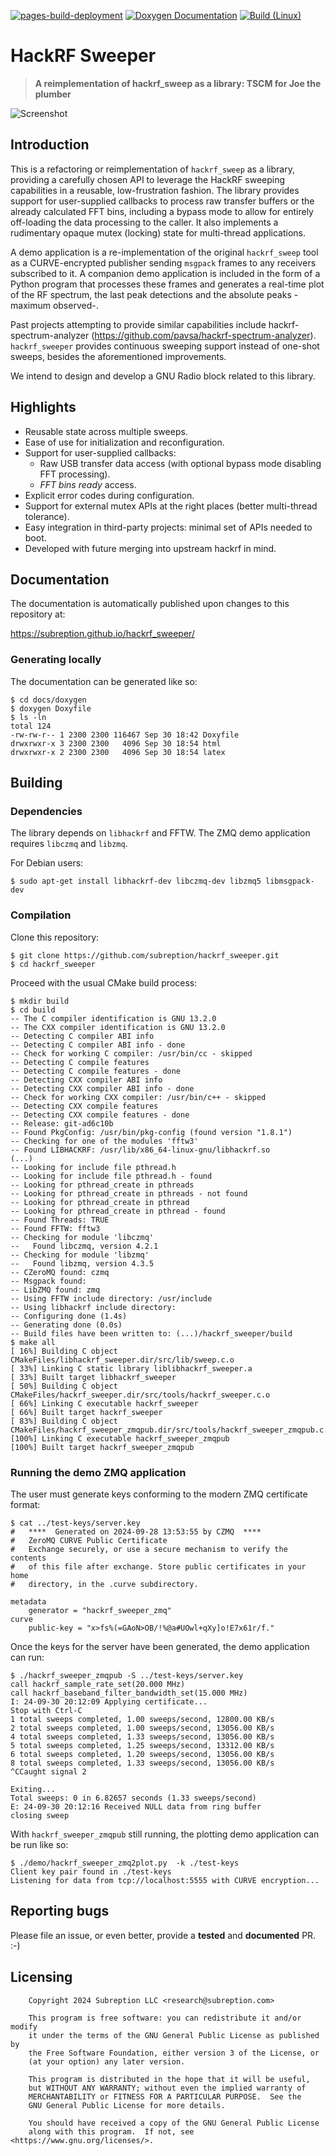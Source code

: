 [![pages-build-deployment](https://github.com/subreption/hackrf_sweeper/actions/workflows/pages/pages-build-deployment/badge.svg)](https://github.com/subreption/hackrf_sweeper/actions/workflows/pages/pages-build-deployment) [![Doxygen Documentation](https://github.com/subreption/hackrf_sweeper/actions/workflows/deploy_doxygen.yml/badge.svg)](https://github.com/subreption/hackrf_sweeper/actions/workflows/deploy_doxygen.yml) [![Build (Linux)](https://github.com/subreption/hackrf_sweeper/actions/workflows/build_linux.yml/badge.svg)](https://github.com/subreption/hackrf_sweeper/actions/workflows/build_linux.yml)

# HackRF Sweeper

> **A reimplementation of hackrf_sweep as a library: TSCM for Joe the plumber**


![Screenshot](images/plot_demo.png)

## Introduction

This is a refactoring or reimplementation of `hackrf_sweep` as a library, providing a carefully chosen API
to leverage the HackRF sweeping capabilities in a reusable, low-frustration fashion. The library provides
support for user-supplied callbacks to process raw transfer buffers or the already calculated FFT bins,
including a bypass mode to allow for entirely off-loading the data processing to the caller. It also
implements a rudimentary opaque mutex (locking) state for multi-thread applications.

A demo application is a re-implementation of the original `hackrf_sweep` tool as a CURVE-encrypted publisher
sending `msgpack` frames to any receivers subscribed to it. A companion demo application is included in
the form of a Python program that processes these frames and generates a real-time plot of the RF spectrum,
the last peak detections and the absolute peaks -maximum observed-.

Past projects attempting to provide similar capabilities include hackrf-spectrum-analyzer (https://github.com/pavsa/hackrf-spectrum-analyzer). `hackrf_sweeper` provides continuous sweeping support instead of one-shot sweeps, besides the aforementioned improvements.

We intend to design and develop a GNU Radio block related to this library.

## Highlights

 - Reusable state across multiple sweeps.
 - Ease of use for initialization and reconfiguration.
 - Support for user-supplied callbacks:
   - Raw USB transfer data access (with optional bypass mode disabling FFT processing).
   - *FFT bins ready* access.
 - Explicit error codes during configuration.
 - Support for external mutex APIs at the right places (better multi-thread tolerance).
 - Easy integration in third-party projects: minimal set of APIs needed to boot.
 - Developed with future merging into upstream hackrf in mind.

## Documentation

The documentation is automatically published upon changes to this repository at:

https://subreption.github.io/hackrf_sweeper/

### Generating locally
The documentation can be generated like so:

```
$ cd docs/doxygen
$ doxygen Doxyfile
$ ls -ln
total 124
-rw-rw-r-- 1 2300 2300 116467 Sep 30 18:42 Doxyfile
drwxrwxr-x 3 2300 2300   4096 Sep 30 18:54 html
drwxrwxr-x 2 2300 2300   4096 Sep 30 18:54 latex
```

## Building

### Dependencies

The library depends on `libhackrf` and FFTW. The ZMQ demo application requires `libczmq` and `libzmq`.

For Debian users:

```
$ sudo apt-get install libhackrf-dev libczmq-dev libzmq5 libmsgpack-dev
```

### Compilation

Clone this repository:

```
$ git clone https://github.com/subreption/hackrf_sweeper.git
$ cd hackrf_sweeper
```

Proceed with the usual CMake build process:

```
$ mkdir build
$ cd build
-- The C compiler identification is GNU 13.2.0
-- The CXX compiler identification is GNU 13.2.0
-- Detecting C compiler ABI info
-- Detecting C compiler ABI info - done
-- Check for working C compiler: /usr/bin/cc - skipped
-- Detecting C compile features
-- Detecting C compile features - done
-- Detecting CXX compiler ABI info
-- Detecting CXX compiler ABI info - done
-- Check for working CXX compiler: /usr/bin/c++ - skipped
-- Detecting CXX compile features
-- Detecting CXX compile features - done
-- Release: git-ad6c10b
-- Found PkgConfig: /usr/bin/pkg-config (found version "1.8.1")
-- Checking for one of the modules 'fftw3'
-- Found LIBHACKRF: /usr/lib/x86_64-linux-gnu/libhackrf.so
(...)
-- Looking for include file pthread.h
-- Looking for include file pthread.h - found
-- Looking for pthread_create in pthreads
-- Looking for pthread_create in pthreads - not found
-- Looking for pthread_create in pthread
-- Looking for pthread_create in pthread - found
-- Found Threads: TRUE
-- Found FFTW: fftw3
-- Checking for module 'libczmq'
--   Found libczmq, version 4.2.1
-- Checking for module 'libzmq'
--   Found libzmq, version 4.3.5
-- CZeroMQ found: czmq
-- Msgpack found:
-- LibZMQ found: zmq
-- Using FFTW include directory: /usr/include
-- Using libhackrf include directory:
-- Configuring done (1.4s)
-- Generating done (0.0s)
-- Build files have been written to: (...)/hackrf_sweeper/build
$ make all
[ 16%] Building C object CMakeFiles/libhackrf_sweeper.dir/src/lib/sweep.c.o
[ 33%] Linking C static library liblibhackrf_sweeper.a
[ 33%] Built target libhackrf_sweeper
[ 50%] Building C object CMakeFiles/hackrf_sweeper.dir/src/tools/hackrf_sweeper.c.o
[ 66%] Linking C executable hackrf_sweeper
[ 66%] Built target hackrf_sweeper
[ 83%] Building C object CMakeFiles/hackrf_sweeper_zmqpub.dir/src/tools/hackrf_sweeper_zmqpub.c.o
[100%] Linking C executable hackrf_sweeper_zmqpub
[100%] Built target hackrf_sweeper_zmqpub
```

### Running the demo ZMQ application

The user must generate keys conforming to the modern ZMQ certificate format:

```
$ cat ../test-keys/server.key
#   ****  Generated on 2024-09-28 13:53:55 by CZMQ  ****
#   ZeroMQ CURVE Public Certificate
#   Exchange securely, or use a secure mechanism to verify the contents
#   of this file after exchange. Store public certificates in your home
#   directory, in the .curve subdirectory.

metadata
    generator = "hackrf_sweeper_zmq"
curve
    public-key = "x>fs%(=GAoN>OB/!%@a#UOwl+qXy]o!E7x61r/f."
```

Once the keys for the server have been generated, the demo application can run:

```
$ ./hackrf_sweeper_zmqpub -S ../test-keys/server.key
call hackrf_sample_rate_set(20.000 MHz)
call hackrf_baseband_filter_bandwidth_set(15.000 MHz)
I: 24-09-30 20:12:09 Applying certificate...
Stop with Ctrl-C
1 total sweeps completed, 1.00 sweeps/second, 12800.00 KB/s
2 total sweeps completed, 1.00 sweeps/second, 13056.00 KB/s
4 total sweeps completed, 1.33 sweeps/second, 13056.00 KB/s
5 total sweeps completed, 1.25 sweeps/second, 13312.00 KB/s
6 total sweeps completed, 1.20 sweeps/second, 13056.00 KB/s
8 total sweeps completed, 1.33 sweeps/second, 13056.00 KB/s
^CCaught signal 2

Exiting...
Total sweeps: 0 in 6.82657 seconds (1.33 sweeps/second)
E: 24-09-30 20:12:16 Received NULL data from ring buffer
closing sweep
```
With `hackrf_sweeper_zmqpub` still running, the plotting demo application can be run like so:

```
$ ./demo/hackrf_sweeper_zmq2plot.py  -k ./test-keys
Client key pair found in ./test-keys
Listening for data from tcp://localhost:5555 with CURVE encryption...
```

## Reporting bugs

Please file an issue, or even better, provide a **tested** and **documented** PR. :-)

## Licensing

```
    Copyright 2024 Subreption LLC <research@subreption.com>

    This program is free software: you can redistribute it and/or modify
    it under the terms of the GNU General Public License as published by
    the Free Software Foundation, either version 3 of the License, or
    (at your option) any later version.

    This program is distributed in the hope that it will be useful,
    but WITHOUT ANY WARRANTY; without even the implied warranty of
    MERCHANTABILITY or FITNESS FOR A PARTICULAR PURPOSE.  See the
    GNU General Public License for more details.

    You should have received a copy of the GNU General Public License
    along with this program.  If not, see <https://www.gnu.org/licenses/>.
```
